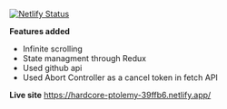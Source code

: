 [![Netlify Status](https://api.netlify.com/api/v1/badges/4f225d3d-68c0-4524-ab29-6b0cddc89617/deploy-status)](https://app.netlify.com/sites/hardcore-ptolemy-39ffb6/deploys)

**Features added**

 - Infinite scrolling
 - State managment through Redux
 - Used github api
 - Used Abort Controller as a cancel token in fetch API
 
**Live site**
https://hardcore-ptolemy-39ffb6.netlify.app/
